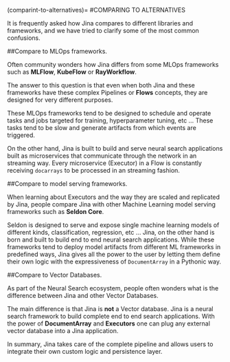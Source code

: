 (comparint-to-alternatives)=
#COMPARING TO ALTERNATIVES

It is frequently asked how Jina compares to different libraries and frameworks, and we have tried to clarify some of the most common confusions. 

##Compare to MLOps frameworks.

Often community wonders how Jina differs from some MLOps frameworks such as **MLFlow**, **KubeFlow** or **RayWorkflow**. 

The answer to this question is that even when both Jina and these frameworks have these complex Pipelines or **Flows** concepts, they are designed for very different purposes. 

These MLOps frameworks tend to be designed to schedule and operate tasks and jobs targeted for training, hyperparameter tuning, etc … These tasks tend to be slow and generate artifacts from which events are triggered.

On the other hand, Jina is built to build and serve neural search applications built as microservices that communicate through the network in an streaming way. Every microservice (Executor) in a Flow is constantly receiving `docarrays` to be processed in an streaming fashion. 

##Compare to model serving frameworks.

When learning about Executors and the way they are scaled and replicated by Jina, people compare Jina with other Machine Learning model serving frameworks such as **Seldon Core**. 


Seldon is designed to serve and expose single machine learning models of different kinds, classification, regression, etc … Jina, on the other hand is born and built to build end to end neural search applications.
 While these frameworks tend to deploy model artifacts from different ML frameworks in predefined ways, Jina gives all the power to the user by letting them define their own logic with the expressiveness of `DocumentArray` in a Pythonic way.

##Compare to Vector Databases.

As part of the Neural Search ecosystem, people often wonders what is the difference between Jina and other Vector Databases.

The main difference is that Jina is **not** a Vector database. 
Jina is a neural search framework to build complete end to end search applications. With the power of **DocumentArray** and **Executors** one can plug any external vector database into a Jina application.
 
 In summary, Jina takes care of the complete pipeline and allows users to integrate their own custom logic and persistence layer. 
